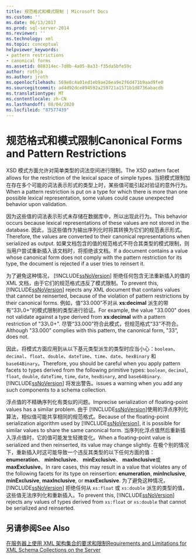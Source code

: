 ```yaml
---
title: 规范格式和模式限制 | Microsoft Docs
ms.custom: ''
ms.date: 06/13/2017
ms.prod: sql-server-2014
ms.reviewer: ''
ms.technology: xml
ms.topic: conceptual
helpviewer_keywords:
- pattern restrictions
- canonical forms
ms.assetid: 088314ec-7d0b-4a05-8a33-f35da5bfe59c
author: rothja
ms.author: jroth
ms.openlocfilehash: 569e8c4a01ed1eb9ae26ea9e2f6d471b9aad9fe0
ms.sourcegitcommit: ad4d92dce894592a259721a1571b1d8736abacdb
ms.translationtype: MT
ms.contentlocale: zh-CN
ms.lasthandoff: 08/04/2020
ms.locfileid: "87577439"
---
```

# <a name="canonical-forms-and-pattern-restrictions"></a><span data-ttu-id="76941-102">规范格式和模式限制</span><span class="sxs-lookup"><span data-stu-id="76941-102">Canonical Forms and Pattern Restrictions</span></span>
  <span data-ttu-id="76941-103">XSD 模式方面允许对简单类型的词法空间进行限制。</span><span class="sxs-lookup"><span data-stu-id="76941-103">The XSD pattern facet allows for the restriction of the lexical space of simple types.</span></span> <span data-ttu-id="76941-104">当把模式限制加在存在多个可能的词法表示形式的类型上时，某些值可能引起对验证的意外行为。</span><span class="sxs-lookup"><span data-stu-id="76941-104">When a pattern restriction is put on a type for which there is more than one possible lexical representation, some values could cause unexpected behavior upon validation.</span></span>  
  
 <span data-ttu-id="76941-105">因为这些值的词法表示形式未存储在数据库中，所以出现此行为。</span><span class="sxs-lookup"><span data-stu-id="76941-105">This behavior occurs because lexical representations of these values are not stored in the database.</span></span> <span data-ttu-id="76941-106">因此，当这些值作为输出序列化时将其转换为它们的规范表示形式。</span><span class="sxs-lookup"><span data-stu-id="76941-106">Therefore, the values are converted to their canonical representations when serialized as output.</span></span> <span data-ttu-id="76941-107">如果文档包含的值的规范格式不符合其类型的模式限制，则当用户尝试重新插入该文档时，将拒绝该文档。</span><span class="sxs-lookup"><span data-stu-id="76941-107">If a document contains a value whose canonical form does not comply with the pattern restriction for its type, the document is rejected if a user tries to reinsert it.</span></span>  
  
 <span data-ttu-id="76941-108">为了避免这种情况， [!INCLUDE[ssNoVersion](../../includes/ssnoversion-md.md)] 拒绝任何包含无法重新插入的值的 XML 文档，由于它们的规范格式违反了模式限制。</span><span class="sxs-lookup"><span data-stu-id="76941-108">To prevent this, [!INCLUDE[ssNoVersion](../../includes/ssnoversion-md.md)] rejects any XML document that contains values that cannot be reinserted, because of the violation of pattern restrictions by their canonical forms.</span></span> <span data-ttu-id="76941-109">例如，值“33.000”不对从 **xs:decimal** 派生的带有“33\\.0+”的模式限制的类型进行验证。</span><span class="sxs-lookup"><span data-stu-id="76941-109">For example, the value "33.000" does not validate against a type derived from **xs:decimal** with a pattern restriction of "33\\.0+".</span></span> <span data-ttu-id="76941-110">尽管“33.000”符合此模式，但规范格式“33”不符合。</span><span class="sxs-lookup"><span data-stu-id="76941-110">Although "33.000" complies with this pattern, the canonical form, "33", does not.</span></span>  
  
 <span data-ttu-id="76941-111">因此，将模式方面应用到从以下基元类型派生的类型时应当小心：`boolean`、`decimal`、`float`、`double`、`dateTime`、`time`、`date`、`hexBinary` 和 `base64Binary`。</span><span class="sxs-lookup"><span data-stu-id="76941-111">Therefore, you should be careful when you apply pattern facets to types derived from the following primitive types: `boolean`, `decimal`, `float`, `double`, `dateTime`, `time`, `date`, `hexBinary`, and `base64Binary`.</span></span> [!INCLUDE[ssNoVersion](../../includes/ssnoversion-md.md)] <span data-ttu-id="76941-112">将发出警告。</span><span class="sxs-lookup"><span data-stu-id="76941-112">issues a warning when you add any such components to a schema collection.</span></span>  
  
 <span data-ttu-id="76941-113">浮点值的不精确序列化有类似的问题。</span><span class="sxs-lookup"><span data-stu-id="76941-113">Imprecise serialization of floating-point values has a similar problem.</span></span> <span data-ttu-id="76941-114">由于 [!INCLUDE[ssNoVersion](../../includes/ssnoversion-md.md)]使用的浮点序列化算法，相似值可能共享相同的规范格式。</span><span class="sxs-lookup"><span data-stu-id="76941-114">Because of the floating-point serialization algorithm used by [!INCLUDE[ssNoVersion](../../includes/ssnoversion-md.md)], it is possible for similar values to share the same canonical form.</span></span> <span data-ttu-id="76941-115">当序列化浮点值然后重新插入浮点值时，它的值可能发生轻微变化。</span><span class="sxs-lookup"><span data-stu-id="76941-115">When a floating-point value is serialized and then reinserted, its value may change slightly.</span></span> <span data-ttu-id="76941-116">在极个别的情况下，重新插入时这可能导致一个违反其类型的以下任何方面的值： **enumeration**、 **minInclusive**、 **minExclusive**、 **maxInclusive**或 **maxExclusive**。</span><span class="sxs-lookup"><span data-stu-id="76941-116">In rare cases, this may result in a value that violates any of the following facets for its type on reinsertion: **enumeration**, **minInclusive**, **minExclusive**, **maxInclusive**, or **maxExclusive**.</span></span> <span data-ttu-id="76941-117">为了避免这种情况， [!INCLUDE[ssNoVersion](../../includes/ssnoversion-md.md)] 拒绝任何从 `xs:float` 或 `xs:double` 派生的类型的值，这些值无法序列化和重新插入。</span><span class="sxs-lookup"><span data-stu-id="76941-117">To prevent this, [!INCLUDE[ssNoVersion](../../includes/ssnoversion-md.md)] rejects any values of types derived from `xs:float` or `xs:double` that cannot be serialized and reinserted.</span></span>  
  
## <a name="see-also"></a><span data-ttu-id="76941-118">另请参阅</span><span class="sxs-lookup"><span data-stu-id="76941-118">See Also</span></span>  
 [<span data-ttu-id="76941-119">在服务器上使用 XML 架构集合的要求和限制</span><span class="sxs-lookup"><span data-stu-id="76941-119">Requirements and Limitations for XML Schema Collections on the Server</span></span>](requirements-and-limitations-for-xml-schema-collections-on-the-server.md)  
  
  
